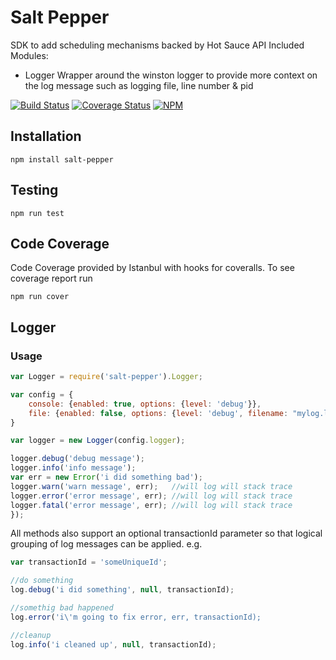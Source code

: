 # Salt Pepper

SDK to add scheduling mechanisms backed by Hot Sauce API
Included Modules: 
* Logger
Wrapper around the winston logger to provide more context on the log message such as logging file, line number & pid
 

[![Build Status](https://travis-ci.org/GannettDigital/SpiceRack.svg?branch=master)](https://travis-ci.org/GannettDigital/SpiceRack)
[![Coverage Status](https://coveralls.io/repos/GannettDigital/SpiceRack/badge.svg?branch=master&service=github)](https://coveralls.io/github/GannettDigital/SpiceRack?branch=master)
[![NPM](https://nodei.co/npm/salt-pepper.png?downloads=true&downloadRank=true&stars=true)](https://nodei.co/npm/salt-pepper/)

## Installation
```npm install salt-pepper```

## Testing
```npm run test```
 
## Code Coverage
Code Coverage provided by Istanbul with hooks for coveralls.  To see coverage report run

```
npm run cover
```


## Logger
### Usage
```javascript
var Logger = require('salt-pepper').Logger;

var config = {
    console: {enabled: true, options: {level: 'debug'}},
    file: {enabled: false, options: {level: 'debug', filename: "mylog.log"}}
}

var logger = new Logger(config.logger);

logger.debug('debug message');
logger.info('info message');
var err = new Error('i did something bad');
logger.warn('warn message', err);   //will log will stack trace
logger.error('error message', err); //will log will stack trace
logger.fatal('error message', err); //will log will stack trace
});

```

All methods also support an optional transactionId parameter so that logical grouping of log messages can be applied. 
e.g. 
```javascript
var transactionId = 'someUniqueId';

//do something
log.debug('i did something', null, transactionId);

//somethig bad happened
log.error('i\'m going to fix error, err, transactionId);

//cleanup
log.info('i cleaned up', null, transactionId);

```